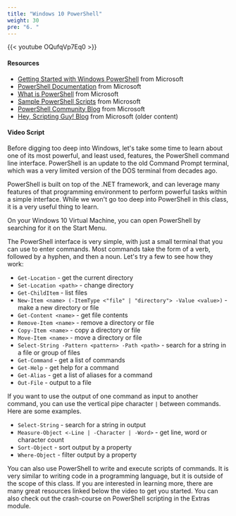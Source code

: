 ```yaml
---
title: "Windows 10 PowerShell"
weight: 30
pre: "6. "
---
```


{{< youtube OQufqVp7Eq0 >}}

#### Resources

* [Getting Started with Windows PowerShell](https://docs.microsoft.com/en-us/powershell/scripting/overview?view=powershell-7.1) from Microsoft
* [PowerShell Documentation](https://docs.microsoft.com/en-us/powershell/) from Microsoft
* [What is PowerShell](https://docs.microsoft.com/en-us/powershell/scripting/overview?view=powershell-7.1) from Microsoft
* [Sample PowerShell Scripts](https://docs.microsoft.com/en-us/powershell/scripting/samples/sample-scripts-for-administration?view=powershell-7.1) from Microsoft
* [PowerShell Community Blog](https://devblogs.microsoft.com/powershell-community/) from Microsoft
* [Hey, Scripting Guy! Blog](https://blogs.technet.microsoft.com/heyscriptingguy/) from Microsoft (older content)

#### Video Script

Before digging too deep into Windows, let's take some time to learn about one of its most powerful, and least used, features, the PowerShell command line interface. PowerShell is an update to the old Command Prompt terminal, which was a very limited version of the DOS terminal from decades ago.

PowerShell is built on top of the .NET framework, and can leverage many features of that programming environment to perform powerful tasks within a simple interface. While we won't go too deep into PowerShell in this class, it is a very useful thing to learn.

On your Windows 10 Virtual Machine, you can open PowerShell by searching for it on the Start Menu.

The PowerShell interface is very simple, with just a small terminal that you can use to enter commands. Most commands take the form of a verb, followed by a hyphen, and then a noun. Let's try a few to see how they work:

* `Get-Location` - get the current directory
* `Set-Location <path>` - change directory
* `Get-ChildItem` - list files
* `New-Item <name> (-ItemType <"file" | "directory"> -Value <value>)` - make a new directory or file
* `Get-Content <name>` - get file contents
* `Remove-Item <name>` - remove a directory or file
* `Copy-Item <name>` - copy a directory or file
* `Move-Item <name>` - move a directory or file
* `Select-String -Pattern <pattern> -Path <path>` - search for a string in a file or group of files
* `Get-Command` - get a list of commands
* `Get-Help` - get help for a command
* `Get-Alias` - get a list of aliases for a command
* `Out-File` - output to a file

If you want to use the output of one command as input to another command, you can use the vertical pipe character `|` between commands. Here are some examples.

* `Select-String` - search for a string in output
* `Measure-Object <-Line | -Character | -Word>` - get line, word or character count
* `Sort-Object` - sort output by a property
* `Where-Object` - filter output by a property

You can also use PowerShell to write and execute scripts of commands. It is very similar to writing code in a programming language, but it is outside of the scope of this class. If you are interested in learning more, there are many great resources linked below the video to get you started. You can also check out the crash-course on PowerShell scripting in the Extras module.
